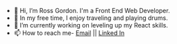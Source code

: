 - 👋 Hi, I’m Ross Gordon. I'm a Front End Web Developer.
- 👀 In my free time, I enjoy traveling and playing drums.
- 🌱 I’m currently working on leveling up my React skills.
- 📫 How to reach me- <a href="mailto:rossagordonstl@gmail.com">Email</a>
 || <a href="https://www.linkedin.com/in/rossagordon/">Linked In</a>
<!---
rossagordon/rossagordon is a ✨ special ✨ repository because its `README.md` (this file) appears on your GitHub profile.
You can click the Preview link to take a look at your changes.
--->
